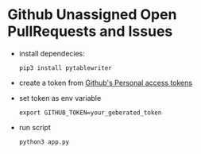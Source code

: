 Github Unassigned Open PullRequests and Issues
============

* install dependecies:

      pip3 install pytablewriter

* create a token from [Github's Personal access tokens](https://github.com/settings/tokens)

* set token as env variable

      export GITHUB_TOKEN=your_geberated_token

* run script

      python3 app.py

